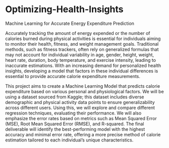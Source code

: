 # Optimizing-Health-Insights
Machine Learning for Accurate Energy Expenditure Prediction

Accurately tracking the amount of energy expended or the number of calories burned during physical activities is essential for individuals aiming to monitor their health, fitness, and weight management goals. Traditional methods, such as fitness trackers, often rely on generalized formulas that may not account for individual variability in age, gender, height, weight, heart rate, duration, body temperature, and exercise intensity, leading to inaccurate estimations. With an increasing demand for personalized health insights, developing a model that factors in these individual differences is essential to provide accurate calorie expenditure measurements.

This project aims to create a Machine Learning Model that predicts calorie expenditure based on various personal and physiological factors. We will be using a dataset sourced from Kaggle; this dataset includes diverse demographic and physical activity data points to ensure generalizability across different users. Using this, we will explore and compare different regression techniques, evaluating their performance. We will also emphasize the error rates based on metrics such as Mean Squared Error (MSE), Root Mean Squared Error (RMSE), and R-squared. The final deliverable will identify the best-performing model with the highest accuracy and minimal error rate, offering a more precise method of calorie estimation tailored to each individual’s unique characteristics.
